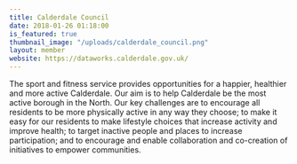 ```yaml
---
title: Calderdale Council
date: 2018-01-26 01:18:00 
is_featured: true
thumbnail_image: "/uploads/calderdale_council.png"
layout: member
website: https://dataworks.calderdale.gov.uk/
---
```


The sport and fitness service provides opportunities for a happier, healthier and more active Calderdale. Our aim is to help Calderdale be the most active borough in the North. Our key challenges are to encourage all residents to be more physically active in any way they choose; to make it easy for our residents to make lifestyle choices that increase activity and improve health; to target inactive people and places to increase participation; and to encourage and enable collaboration and co-creation of initiatives to empower communities.